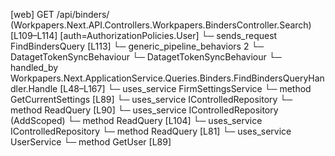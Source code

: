 [web] GET /api/binders/  (Workpapers.Next.API.Controllers.Workpapers.BindersController.Search)  [L109–L114] [auth=AuthorizationPolicies.User]
  └─ sends_request FindBindersQuery [L113]
    └─ generic_pipeline_behaviors 2
      └─ DatagetTokenSyncBehaviour
      └─ DatagetTokenSyncBehaviour
    └─ handled_by Workpapers.Next.ApplicationService.Queries.Binders.FindBindersQueryHandler.Handle [L48–L167]
      └─ uses_service FirmSettingsService
        └─ method GetCurrentSettings [L89]
      └─ uses_service IControlledRepository<Binder>
        └─ method ReadQuery [L90]
      └─ uses_service IControlledRepository<BinderStatus> (AddScoped)
        └─ method ReadQuery [L104]
      └─ uses_service IControlledRepository<Client>
        └─ method ReadQuery [L81]
      └─ uses_service UserService
        └─ method GetUser [L89]

